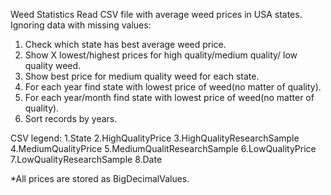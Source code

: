 Weed Statistics
Read CSV file with average weed prices in USA states. Ignoring data with missing values:
1. Check which state has best average weed price.
2. Show X lowest/highest prices for high quality/medium quality/ low quality weed.
3. Show best price for medium quality weed for each state.
4. For each year find state with lowest price of weed(no matter of quality).
5. For each year/month find state with lowest price of weed(no matter of quality).
6. Sort records by years.

CSV legend:
1.State
2.HighQualityPrice
3.HighQualityResearchSample
4.MediumQualityPrice
5.MediumQualitResearchSample
6.LowQualityPrice
7.LowQualityResearchSample
8.Date

*All prices are stored as BigDecimalValues.
